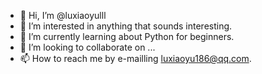 - 👋 Hi, I’m @luxiaoyulll
- 👀 I’m interested in anything that sounds interesting.
- 🌱 I’m currently learning about Python for beginners.
- 💞️ I’m looking to collaborate on ...
- 📫 How to reach me by e-mailling luxiaoyu186@qq.com.

<!---
luxiaoyulll/luxiaoyulll is a ✨ special ✨ repository because its `README.md` (this file) appears on your GitHub profile.
You can click the Preview link to take a look at your changes.
--->
